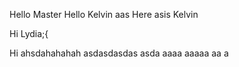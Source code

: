 Hello Master
Hello
Kelvin
aas
Here asis Kelvin

Hi Lydia;{

Hi ahsdahahahah
asdasdasdas
asda
aaaa
aaaaa
aa
a
